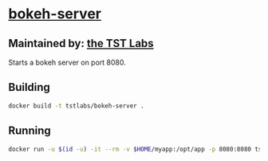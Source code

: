 # [bokeh-server](https://github.com/tst-labs/bokeh-server)

## Maintained by: [the TST Labs](https://github.com/tst-labs)

Starts a bokeh server on port 8080.

## Building

```bash
docker build -t tstlabs/bokeh-server .
```

## Running

```bash
docker run -u $(id -u) -it --rm -v $HOME/myapp:/opt/app -p 8080:8080 tstlabs/bokeh-server
```
